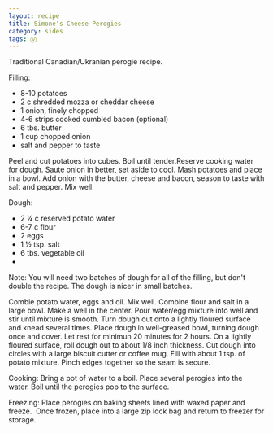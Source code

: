 ```yaml
---
layout: recipe
title: Simone's Cheese Perogies
category: sides
tags: Ⓥ 
---
```

Traditional Canadian/Ukranian perogie recipe.

Filling:

- 8-10 potatoes
- 2 c shredded mozza or cheddar cheese
- 1 onion, finely chopped
- 4-6 strips cooked cumbled bacon (optional)
- 6 tbs. butter
- 1 cup chopped onion
- salt and pepper to taste

Peel and cut potatoes into cubes. Boil until tender.Reserve cooking water for dough. 
Saute onion in better, set aside to cool. 
Mash potatoes and place in a bowl. 
Add onion with the butter, cheese and bacon, season to taste with salt and pepper. Mix well. 

Dough:

- 2 ¼ c reserved potato water
- 6-7 c flour
- 2 eggs
- 1 ½ tsp. salt
- 6 tbs. vegetable oil
- 
Note: You will need two batches of dough for all of the filling, but don't double the recipe. The dough is nicer in small batches.

Combie potato water, eggs and oil. Mix well. Combine flour and salt in a large bowl. Make a well in the center. Pour water/egg mixture into well and stir until mixture is smooth.
Turn dough out onto a lightly floured surface and knead several times. 
Place dough in well-greased bowl, turning dough once and cover. Let rest for minimun 20 minutes for 2 hours.
On a lightly floured surface, roll dough out to about 1/8 inch thickness.
Cut dough into circles with a large biscuit cutter or coffee mug. 
Fill with about 1 tsp. of potato mixture. Pinch edges together so the seam is secure. 

Cooking:
Bring a pot of water to a boil. Place several perogies into the water. Boil until the perogies pop to the surface.

Freezing:
Place perogies on baking sheets lined with waxed paper and freeze.  Once frozen, place into a large zip lock bag and return to freezer for storage.
